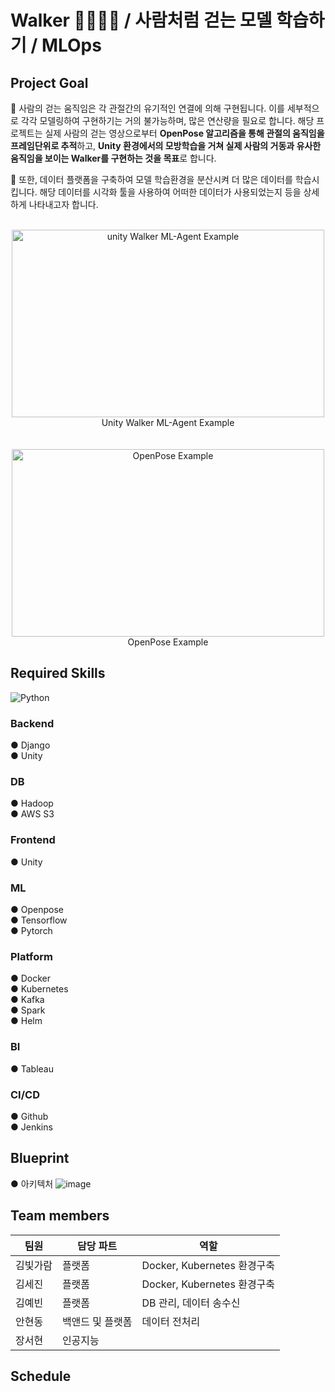 # Walker 🚶‍♂️🚶‍♀️ / 사람처럼 걷는 모델 학습하기 / MLOps

## Project Goal
🔹 사람의 걷는 움직임은 각 관절간의 유기적인 연결에 의해 구현됩니다. 이를 세부적으로 각각 모델링하여 구현하기는 거의 불가능하며, 많은 연산량을 필요로 합니다. 해당 프로젝트는 실제 사람의 걷는 영상으로부터 **OpenPose 알고리즘을 통해 관절의 움직임을 프레임단위로 추적**하고, **Unity 환경에서의 모방학습을 거쳐 실제 사람의 거동과 유사한 움직임을 보이는 Walker를 구현하는 것을 목표**로 합니다. <br>

🔹 또한, 데이터 플랫폼을 구축하여 모델 학습환경을 분산시켜 더 많은 데이터를 학습시킵니다. 해당 데이터를 시각화 툴을 사용하여 어떠한 데이터가 사용되었는지 등을 상세하게 나타내고자 합니다.<br>
<br>
<p align="center">
<img src="https://user-images.githubusercontent.com/50973139/167372946-186e3669-2fed-4c68-83f9-3f4142b85cef.gif"  width="500" height="300" alt="unity Walker ML-Agent Example"/>
<br>Unity Walker ML-Agent Example</br>
<br></br>
<img src="https://github.com/CMU-Perceptual-Computing-Lab/openpose/raw/master/.github/media/dance_foot.gif" width="500" height="300" alt="OpenPose Example"/>
<br>OpenPose Example</br>
</p>

## Required Skills
<img alt="Python" src ="https://img.shields.io/badge/Python-3776AB.svg?&style=for-the-badge&logo=Python&logoColor=white"/>

### Backend
● Django   
● Unity  

### DB  
● Hadoop  
● AWS S3  

### Frontend  
● Unity   
  
### ML  
● Openpose  
● Tensorflow  
● Pytorch  

### Platform  
● Docker  
● Kubernetes   
● Kafka  
● Spark  
● Helm  

### BI  
● Tableau  

### CI/CD  
● Github  
● Jenkins  





## Blueprint
● 아키텍처
![image](https://user-images.githubusercontent.com/50973139/168729697-e1ffef60-4e8f-4bd4-896d-42dff84dd048.png)


## Team members
|팀원|담당 파트|역할|
|------|---|---|
|김빛가람|플랫폼|Docker, Kubernetes 환경구축|
|김세진|플랫폼|Docker, Kubernetes 환경구축|
|김예빈|플랫폼|DB 관리, 데이터 송수신|
|안현동|백앤드 및 플랫폼|데이터 전처리|
|장서현|인공지능||



## Schedule
